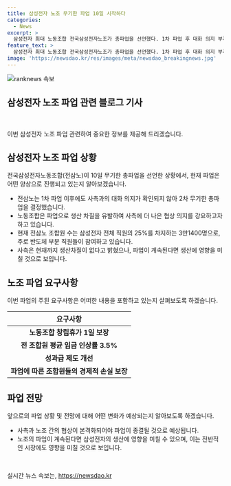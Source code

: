 ```yaml
---
title: 삼성전자 노조 무기한 파업 10일 시작하다
categories:
  - News
excerpt: >
  삼성전자 최대 노동조합 전국삼성전자노조가 총파업을 선언했다. 1차 파업 후 대화 의지 부재로 10일부터 2차 무기한 총파업을 진행할 것이고, 파업 조합원의 요구사항과 경제적 손실 보장을 요구한다. 25%의 삼성전자 직원이 참여하며, DS(반도체)부문이 주를 이룬다. 이에 대해 삼성전자는 현재까지 생산차질은 없다고 밝혔다. (150자)
feature_text: >
  삼성전자 최대 노동조합 전국삼성전자노조가 총파업을 선언했다. 1차 파업 후 대화 의지 부재로 10일부터 2차 무기한 총파업을 진행할 것이고, 파업 조합원의 요구사항과 경제적 손실 보장을 요구한다. 25%의 삼성전자 직원이 참여하며, DS(반도체)부문이 주를 이룬다. 이에 대해 삼성전자는 현재까지 생산차질은 없다고 밝혔다. (150자)
image: 'https://newsdao.kr/res/images/meta/newsdao_breakingnews.jpg'
---
```


<p><img src="https://newsdao.kr/res/images/meta/newsdao_breakingnews.jpg" alt="ranknews 속보" /></p>

<h2 data-ke-size="size26">삼성전자 노조 파업 관련 블로그 기사</h2>

<p data-ke-size="size16">&nbsp;</p>

<p>이번 삼성전자 노조 파업 관련하여 중요한 정보를 제공해 드리겠습니다.</p>

<h2 data-ke-size="size24">삼성전자 노조 파업 상황</h2>

<p data-ke-size="size16">전국삼성전자노동조합(전삼노)이 10일 무기한 총파업을 선언한 상황에서, 현재 파업은 어떤 양상으로 진행되고 있는지 알아보겠습니다.</p>

<ul>
<li>전삼노는 1차 파업 이후에도 사측과의 대화 의지가 확인되지 않아 2차 무기한 총파업을 결정했습니다.</li>
<li>노동조합은 파업으로 생산 차질을 유발하여 사측에 더 나은 협상 의지를 강요하고자 하고 있습니다.</li>
<li>현재 전삼노 조합원 수는 삼성전자 전체 직원의 25%를 차지하는 3만1400명으로, 주로 반도체 부문 직원들이 참여하고 있습니다.</li>
<li>사측은 현재까지 생산차질이 없다고 밝혔으나, 파업이 계속된다면 생산에 영향을 미칠 것으로 보입니다.</li>
</ul>

<h2 data-ke-size="size24">노조 파업 요구사항</h2>

<p data-ke-size="size16">이번 파업의 주된 요구사항은 어떠한 내용을 포함하고 있는지 살펴보도록 하겠습니다.</p>

<table>
<thead>
<tr>
<th style="text-align: center;">요구사항</th>
</tr>
</thead>
<tbody>
<tr>
<td style="text-align: center; height: 17px;"><b>노동조합 창립휴가 1일 보장</b></td>
</tr>
<tr>
<td style="text-align: center; height: 17px;"><b>전 조합원 평균 임금 인상률 3.5%</b></td>
</tr>
<tr>
<td style="text-align: center; height: 17px;"><b>성과급 제도 개선</b></td>
</tr>
<tr>
<td style="text-align: center; height: 17px;"><b>파업에 따른 조합원들의 경제적 손실 보장</b></td>
</tr>
</tbody>
</table>

<h2 data-ke-size="size24">파업 전망</h2>

<p data-ke-size="size16">앞으로의 파업 상황 및 전망에 대해 어떤 변화가 예상되는지 알아보도록 하겠습니다.</p>

<ul>
<li>사측과 노조 간의 협상이 본격화되어야 파업이 종결될 것으로 예상됩니다.</li>
<li>노조의 파업이 계속된다면 삼성전자의 생산에 영향을 미칠 수 있으며, 이는 전반적인 시장에도 영향을 미칠 것으로 보입니다.</li>
</ul>

<p data-ke-size="size16">&nbsp;</p>
실시간 뉴스 속보는, <a href="https://newsdao.kr" rel="dofollow">https://newsdao.kr</a>


